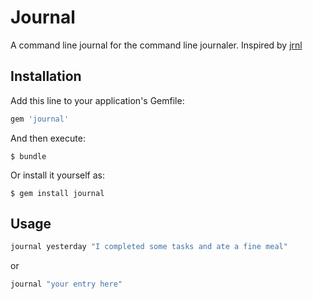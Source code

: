 # Journal

A command line journal for the command line journaler. Inspired by [jrnl](http://jrnl.sh/overview.html)

## Installation

Add this line to your application's Gemfile:

```ruby
gem 'journal'
```

And then execute:

    $ bundle

Or install it yourself as:

    $ gem install journal

## Usage

```sh
journal yesterday "I completed some tasks and ate a fine meal"
```

or

```sh
journal "your entry here"
```
